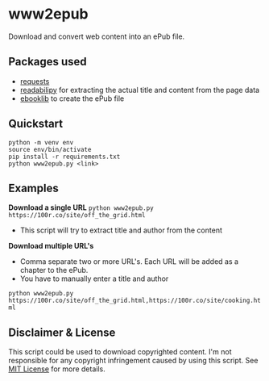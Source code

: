 # www2epub
Download and convert web content into an ePub file.

## Packages used
- [requests]()
- [readabilipy]() for extracting the actual title and content from the page data
- [ebooklib]() to create the ePub file

## Quickstart

```
python -m venv env
source env/bin/activate
pip install -r requirements.txt
python www2epub.py <link>
```

## Examples

**Download a single URL**
`python www2epub.py https://100r.co/site/off_the_grid.html`
- This script will try to extract title and author from the content

**Download multiple URL's**
- Comma separate two or more URL's. Each URL will be added as a chapter to the ePub.
- You have to manually enter a title and author

`python www2epub.py https://100r.co/site/off_the_grid.html,https://100r.co/site/cooking.html`

## Disclaimer & License
This script could be used to download copyrighted content. 
I'm not responsible for any copyright infringement caused by using this script. 
See [MIT License](LICENSE.md) for more details.
